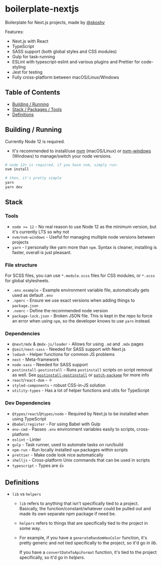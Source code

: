 # boilerplate-nextjs

Boilerplate for Next.js projects, made by [@skoshy](https://github.com/skoshy)

Features:

- Next.js with React
- TypeScript
- SASS support (both global styles and CSS modules)
- Gulp for task-running
- ESLint with typescript-eslint and various plugins and Prettier for code-styling
- Jest for testing
- Fully cross-platform between macOS/Linux/Windows

## Table of Contents

- [Building / Running](#build)
- [Stack / Packages / Tools](#stack)
- [Definitions](#definitions)

<a name="build"></a>

## Building / Running

Currently Node 12 is required.

- It's recommended to install/use [nvm](https://github.com/nvm-sh/nvm) (macOS/Linux) or [nvm-windows](https://github.com/coreybutler/nvm-windows) (Windows) to manage/switch your node versions.

```bash
# node 12+ is required, if you have nvm, simply run:
nvm install

# then, it's pretty simple
yarn
yarn dev
```

<a name="stack"></a>

## Stack

### Tools

- `node >= 12` - No real reason to use Node 12 as the minimum version, but it's currently LTS so why not
- `nvm/nvm-windows` - Useful for managing multiple node versions between projects
- `yarn` - I personally like yarn more than `npm`. Syntax is cleaner, installing is faster, overall is just pleasant.

### File structure

For SCSS files, you can use `*.module.scss` files for CSS modules, or `*.scss` for global stylesheets.

- `.env.example` - Example environment variable file, automatically gets used as default `.env`
- `.npmrc` - Ensure we use exact versions when adding things to `package.json`
- `.nvmrc` - Define the recommended node version
- `package-lock.json` - Broken JSON file. This is kept in the repo to force an error when using `npm`, so the developer knows to use `yarn` instead.

### Dependencies

- `@next/mdx` & `@mdx-js/loader` - Allows for using `.md` and `.mdx` pages
- `@zeit/next-sass` - Needed for SASS support with Next.js
- `lodash` - Helper functions for common JS problems
- `next` - Meta-framework
- `node-sass` - Needed for SASS support
- `postinstall-postinstall` - Runs `postinstall` scripts on script removal as well. See [`postinstall-postinstall`](https://www.npmjs.com/package/postinstall-postinstall) or [`patch-package`](https://www.npmjs.com/package/patch-package) for more info
- `react`/`react-dom` - ⚛️
- `styled-components` - robust CSS-in-JS solution
- `utility-types` - Has a lot of helper functions and utils for TypeScript

### Dev Dependencies

- `@types/react`/`@types/node` - Required by Next.js to be installed when using TypeScript
- `@babel/register` - For using Babel with Gulp
- `env-cmd` - Passes `.env` environment variables easily to scripts, cross-platform
- `eslint` - Linter
- `gulp` - Task runner, used to automate tasks on run/build
- `npm-run` - Run locally installed `npm` packages within scripts
- `prettier` - Make code look nice automatically
- `shelljs` - Cross-platform Unix commands that can be used in scripts
- `typescript` - Types are 👍

<a name="definitions"></a>

## Definitions

- `lib` vs `helpers`

  - `lib` refers to anything that isn't specifically tied to a project. Basically, the function/constant/whatever could be pulled out and made its own separate npm package if need be.
  - `helpers` refers to things that are specifically tied to the project in some way.
  - For example, if you have a `generateRandomHexColor` function, it's pretty generic and not tied specifically to the project, so it'd go in _lib_.

    If you have a `convertDateToApiFormat` function, it's tied to the project specifically, so it'd go in _helpers_.
